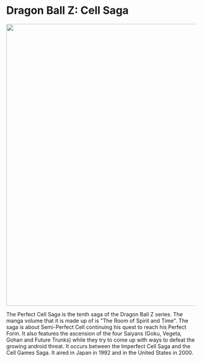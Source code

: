 # Dragon Ball Z: Cell Saga

<img src="https://preview.redd.it/what-do-you-think-is-the-most-over-rated-moment-in-dragon-v0-533cyryz1a7b1.jpg?width=1080&crop=smart&auto=webp&s=778991e8b7aaf32692967281837e5903d74ce071" width="750">

The Perfect Cell Saga is the tenth saga of the Dragon Ball Z series. The manga volume that it is made up of is "The Room of Spirit and Time". The saga is about Semi-Perfect Cell continuing his quest to reach his Perfect Form. It also features the ascension of the four Saiyans (Goku, Vegeta, Gohan and Future Trunks) while they try to come up with ways to defeat the growing android threat. It occurs between the Imperfect Cell Saga and the Cell Games Saga. It aired in Japan in 1992 and in the United States in 2000.
